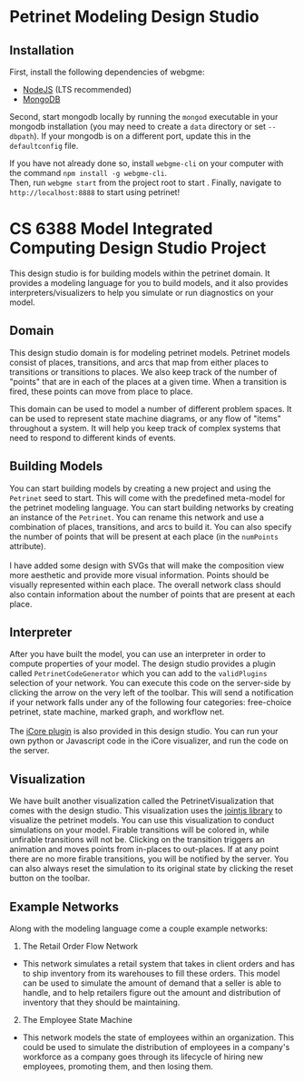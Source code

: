 # Petrinet Modeling Design Studio
## Installation
First, install the following dependencies of webgme:
- [NodeJS](https://nodejs.org/en/) (LTS recommended)
- [MongoDB](https://www.mongodb.com/)

Second, start mongodb locally by running the `mongod` executable in your mongodb installation (you may need to create a `data` directory or set `--dbpath`).
If your mongodb is on a different port, update this in the `defaultconfig` file. <br>

If you have not already done so, install `webgme-cli` on your computer with the command `npm install -g webgme-cli`. <br>
Then, run `webgme start` from the project root to start . Finally, navigate to `http://localhost:8888` to start using petrinet!


# CS 6388 Model Integrated Computing Design Studio Project

This design studio is for building models within the petrinet domain. It provides a modeling language for you to build models, and it also provides interpreters/visualizers to help you simulate or run diagnostics on your model.

## Domain
This design studio domain is for modeling petrinet models. Petrinet models consist of places, transitions, and arcs that map from either places to transitions or transitions to places. We also keep track of the number of "points" that are in each of the places at a given time. When a transition is fired, these points can move from place to place.

This domain can be used to model a number of different problem spaces. It can be used to represent state machine diagrams, or any flow of "items" throughout a system. It will help you keep track of complex systems that need to respond to different kinds of events.

## Building Models
You can start building models by creating a new project and using the `Petrinet` seed to start. This will come with the predefined meta-model for the petrinet modeling language. You can start building networks by creating an instance of the `Petrinet`. You can rename this network and use a combination of places, transitions, and arcs to build it. You can also specify the number of points that will be present at each place (in the `numPoints` attribute). <br>
<br>
I have added some design with SVGs that will make the composition view more aesthetic and provide more visual information. Points should be visually represented within each place. The overall network class should also contain information about the number of points that are present at each place.

## Interpreter
After you have built the model, you can use an interpreter in order to compute properties of your model. The design studio provides a plugin called `PetrinetCodeGenerator` which you can add to the `validPlugins` selection of your network. You can execute this code on the server-side by clicking the arrow on the very left of the toolbar. This will send a notification if your network falls under any of the following four categories: free-choice petrinet, state machine, marked graph, and workflow net. <br>
<br>
The [iCore plugin](https://github.com/webgme/icore) is also provided in this design studio. You can run your own python or Javascript code in the iCore visualizer, and run the code on the server. 

## Visualization
We have built another visualization called the PetrinetVisualization that comes with the design studio. This visualization uses the [jointjs library](https://www.jointjs.com/) to visualize the petrinet models. You can use this visualization to conduct simulations on your model. Firable transitions will be colored in, while unfirable transitions will not be. Clicking on the transition triggers an animation and moves points from in-places to out-places. If at any point there are no more firable transitions, you will be notified by the server. You can also always reset the simulation to its original state by clicking the reset button on the toolbar.


## Example Networks
Along with the modeling language come a couple example networks: 
1. The Retail Order Flow Network
- This network simulates a retail system that takes in client orders and has to ship inventory from its warehouses to fill these orders. This model can be used to simulate the amount of demand that a seller is able to handle, and to help retailers figure out the amount and distribution of inventory that they should be maintaining.
2. The Employee State Machine
- This network models the state of employees within an organization. This could be used to simulate the distribution of employees in a company's workforce as a company goes through its lifecycle of hiring new employees, promoting them, and then losing them. 

